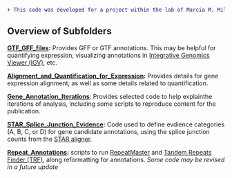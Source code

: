 ```diff
+ This code was developed for a project within the lab of Marcia M. Miller.
```

## Overview of Subfolders

**[GTF_GFF_files](https://github.com/cwarden45/Miller_Red_Jungle_Fowl_MHCY/tree/main/Part2_Annotation/GTF_GFF_files):** Provides GFF or GTF annotations.  This may be helpful for quantifying expression, visualizing annotations in [Integrative Genomics Viewer (IGV)](https://software.broadinstitute.org/software/igv/), etc.

**[Alignment_and_Quantification_for_Expression](https://github.com/cwarden45/Miller_Red_Jungle_Fowl_MHCY/tree/main/Part2_Annotation/Alignment_and_Quantification_for_Expression):** Provides details for gene expression alignment, as well as some details related to quantification.

**[Gene_Annotation_Iterations](https://github.com/cwarden45/Miller_Red_Jungle_Fowl_MHCY/tree/main/Part2_Annotation/Gene_Annotation_Iterations)**: Provides selected code to help explainthe iterations of analysis, including some scripts to reproduce content for the publication.

**[STAR_Splice_Junction_Evidence](https://github.com/cwarden45/Miller_Red_Jungle_Fowl_MHCY/tree/main/Part2_Annotation/STAR_Splice_Junction_Evidence):** Code used to define evdience categories (A, B, C, or D) for gene candidate annotations, using the splice junction counts from the [STAR aligner](https://github.com/alexdobin/STAR).

**[Repeat_Annotations](https://github.com/cwarden45/Miller_Red_Jungle_Fowl_MHCY/tree/main/Part2_Annotation/STAR_Splice_Junction_Evidence):** scripts to run [RepeatMaster](https://www.repeatmasker.org/) and [Tandem Repeats Finder (TRF)](https://tandem.bu.edu/trf/trf.html), along reformatting for annotations.  *Some code may be revised in a future update*
